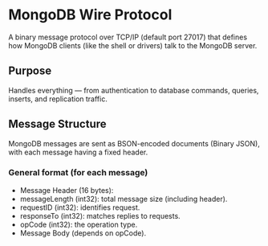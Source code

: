 # MongoDB Wire Protocol

A binary message protocol over TCP/IP (default port 27017) that defines how MongoDB clients (like the shell or drivers) talk to the MongoDB server.

## Purpose

Handles everything — from authentication to database commands, queries, inserts, and replication traffic.

## Message Structure

MongoDB messages are sent as BSON-encoded documents (Binary JSON), with each message having a fixed header.

### General format (for each message)

- Message Header (16 bytes):
- messageLength (int32): total message size (including header).
- requestID (int32): identifies request.
- responseTo (int32): matches replies to requests.
- opCode (int32): the operation type.
- Message Body (depends on opCode).
